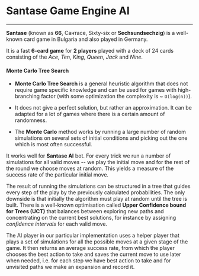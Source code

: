 # Santase Game Engine AI
_____________________________________

**Santase** (known as **66**, Сантасе, Sixty-six or **Sechsundsechzig**) is a well-known card game in Bulgaria and also played in Germany.

It is a fast **6-card game** for **2 players** played with a deck of 24 cards consisting of the _Ace_, _Ten_, _King_, _Queen_, _Jack_ and _Nine_.

#### Monte Carlo Tree Search

- **Monte Carlo Tree Search** is a general heuristic algorithm that does not require game specific knowledge and can be used for games with high-branching factor (with some optimization the complexity is ~ ``O(log(n))``). 

- It does not give a perfect solution, but rather an approximation. It can be adapted for a lot of games where there is a certain amount of randomness.

- The **Monte Carlo** method works by running a large number of random simulations on several sets of initial conditions and picking out the one which is most often successful.

It works well for **Santase AI** bot. For every trick we run a number of simulations for all valid moves -- we play the initial move and for the rest of the round we choose moves at random. This yields a measure of the success rate of the particular initial move.

The result of running the simulations can be structured in a tree that guides every step of the play by the previously calculated probabilities. The only downside is that initially the algorithm must play at random until the tree is built. There is a well-known optimisation called **Upper Confidence bound for Trees (UCT)** that balances between exploring new paths and concentrating on the current best solutions, for instance by assigning _confidence intervals_ for each valid move.

The AI player in our particular implementation uses a helper player that plays a set of simulations for all the possible moves at a given stage of the game. It then returns an average success rate, from which the player chooses the best action to take and saves the current move to use later when needed, i.e. for each step we have best action to take and for unvisited paths we make an expansion and record it.
